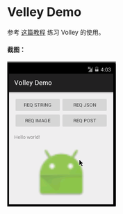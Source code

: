 # Velley Demo
参考 [这篇教程](http://www.jcodecraeer.com/a/anzhuokaifa/androidkaifa/2015/0526/2934.html) 练习 Volley 的使用。

#### 截图：

![volleydemo_screenshot](apk/volleydemo.gif)